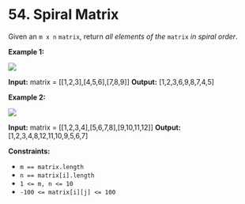 # 54. Spiral Matrix

Given an `m x n` `matrix`, return _all elements of the_ `matrix` _in spiral order_.

**Example 1:**

![](https://assets.leetcode.com/uploads/2020/11/13/spiral1.jpg)

**Input:** matrix = \[\[1,2,3\],\[4,5,6\],\[7,8,9\]\]
**Output:** \[1,2,3,6,9,8,7,4,5\]

**Example 2:**

![](https://assets.leetcode.com/uploads/2020/11/13/spiral.jpg)

**Input:** matrix = \[\[1,2,3,4\],\[5,6,7,8\],\[9,10,11,12\]\]
**Output:** \[1,2,3,4,8,12,11,10,9,5,6,7\]

**Constraints:**

-   `m == matrix.length`
-   `n == matrix[i].length`
-   `1 <= m, n <= 10`
-   `-100 <= matrix[i][j] <= 100`